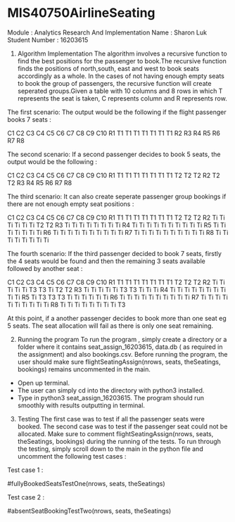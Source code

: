 # MIS40750AirlineSeating
Module : Analytics Research And Implementation
Name : Sharon Luk
Student Number : 16203615

1. Algorithm Implementation
The algorithm involves a recursive function to find the best positions for the passenger to book.The recursive
function finds the positions of north,south, east and west to book seats accordingly as a whole.
In the cases of not having enough empty seats to book the group of passengers, the recursive function will create
seperated groups.Given a table with 10 columns and 8 rows in which T represents the seat is taken, C represents
column and R represents row.

The first scenario: 
The output would be the following if the flight passenger books 7 seats : 

   C1 C2 C3 C4 C5 C6 C7 C8 C9 C10
R1 T1 T1 T1 T1 T1 T1 T1 
R2
R3
R4
R5
R6
R7
R8

The second scenario:
If a second passenger decides to book 5 seats, the output would be the following :

   C1 C2 C3 C4 C5 C6 C7 C8 C9 C10
R1 T1 T1 T1 T1 T1 T1 T1 T2 T2 T2
R2                         T2 T2
R3
R4
R5
R6
R7
R8

The third scenario:
It can also create seperate passenger group bookings if there are not enough empty seat positions :

   C1 C2 C3 C4 C5 C6 C7 C8 C9 C10
R1 T1 T1 T1 T1 T1 T1 T1 T2 T2 T2
R2 Ti Ti Ti Ti Ti       Ti T2 T2
R3 Ti Ti Ti Ti Ti       Ti Ti Ti
R4 Ti Ti Ti Ti Ti Ti Ti Ti Ti Ti
R5 Ti          Ti Ti Ti Ti Ti Ti
R6 Ti Ti Ti Ti Ti Ti Ti Ti Ti Ti
R7 Ti Ti Ti Ti Ti Ti Ti Ti Ti Ti
R8 Ti Ti Ti Ti Ti Ti Ti Ti

The fourth scenario:
If the third passenger decided to book 7 seats, firstly the 4 seats would be found and then the remaining 3 seats
available followed by another seat :

   C1 C2 C3 C4 C5 C6 C7 C8 C9 C10
R1 T1 T1 T1 T1 T1 T1 T1 T2 T2 T2
R2 Ti Ti Ti Ti Ti T3 T3 Ti T2 T2
R3 Ti Ti Ti Ti Ti T3 T3 Ti Ti Ti
R4 Ti Ti Ti Ti Ti Ti Ti Ti Ti Ti
R5 Ti T3 T3 T3 Ti Ti Ti Ti Ti Ti
R6 Ti Ti Ti Ti Ti Ti Ti Ti Ti Ti
R7 Ti Ti Ti Ti Ti Ti Ti Ti Ti Ti
R8 Ti Ti Ti Ti Ti Ti Ti Ti T3

At this point, if a another passenger decides to book more than one seat eg 5 seats. The seat allocation will fail
as there is only one seat remaining.

2. Running the program 
To run the program , simply create a directory or a folder where it contains seat_assign_16203615, data.db ( as
required in the assignment) and also bookings.csv. Before running the program, the user should make sure 
flightSeatingAssign(nrows, seats, theSeatings, bookings) remains uncommented in the main.
- Open up terminal.
- The user can simply cd into the directory with python3 installed. 
- Type in python3 seat_assign_16203615. 
The program should run smoothly with results outputting in terminal.

3. Testing
The first case was to test if all the passenger seats were booked.
The second case was to test if the passenger seat could not be allocated.
Make sure to comment flightSeatingAssign(nrows, seats, theSeatings, bookings) during the running of the tests. 
To run through the testing, simply scroll down to the main in the python file and uncomment the 
following test cases :

Test case 1 :

#fullyBookedSeatsTestOne(nrows, seats, theSeatings)

Test case 2 :

#absentSeatBookingTestTwo(nrows, seats, theSeatings)



